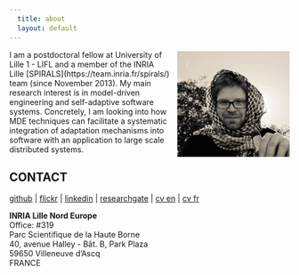 ```yaml
---
  title: about
  layout: default
---
```


<img src="/images/me.jpg" alt="Me" style="width: 40%; float: right; margin-top: 0.2em; margin-left: 1em;"/>
I am a postdoctoral fellow at University of Lille 1 - LIFL and a member of the INRIA Lille [SPIRALS](https://team.inria.fr/spirals/) team (since November 2013). 
My main research interest is in model-driven engineering and self-adaptive software systems.
Concretely, I am looking into how MDE techniques can facilitate a systematic integration of adaptation mechanisms into software with an application to large scale distributed systems.

## CONTACT

[github](http://github.com/fikovnik/) |
[flickr](https://www.flickr.com/photos/121532543@N04/) |
[linkedin](http://fr.linkedin.com/in/filipkrikava) |
[researchgate](https://www.researchgate.net/profile/Filip_Krikava) |
[cv en](https://docs.google.com/document/d/1FA3XEc5_d1St-7b3dSBv-bNY8wNrrtZTP9UXusvghn8/export?format=pdf) |
[cv fr](https://docs.google.com/document/d/1D2y-FenU5tXhkIS5tAK0fu7uz4Hn91FnLMEsTVHxB80/export?format=pdf)

__INRIA Lille Nord Europe__  
Office: #319  
Parc Scientifique de la Haute Borne  
40, avenue Halley - Bât. B, Park Plaza  
59650 Villeneuve d’Ascq  
FRANCE
